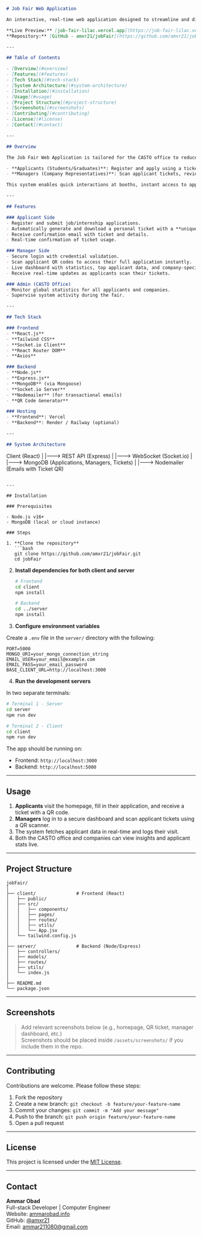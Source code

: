 ```markdown
# Job Fair Web Application

An interactive, real-time web application designed to streamline and digitize the internship and job application process at the University of Sharjah's **CASTO Office**. This system facilitates a **paperless**, **efficient**, and **automated** experience for students, graduates, and participating companies during career and internship fairs.

**Live Preview:** [job-fair-lilac.vercel.app](https://job-fair-lilac.vercel.app)  
**Repository:** [GitHub - amxr21/jobFair](https://github.com/amxr21/jobFair)

---

## Table of Contents

- [Overview](#overview)
- [Features](#features)
- [Tech Stack](#tech-stack)
- [System Architecture](#system-architecture)
- [Installation](#installation)
- [Usage](#usage)
- [Project Structure](#project-structure)
- [Screenshots](#screenshots)
- [Contributing](#contributing)
- [License](#license)
- [Contact](#contact)

---

## Overview

The Job Fair Web Application is tailored for the CASTO office to reduce the administrative burden of managing student applications during job fairs. The platform includes two main user roles:

- **Applicants (Students/Graduates)**: Register and apply using a ticket-based QR system.
- **Managers (Company Representatives)**: Scan applicant tickets, review applications, and view live statistics through a dashboard.

This system enables quick interactions at booths, instant access to applications, and powerful data tracking during the entire event lifecycle.

---

## Features

### Applicant Side
- Register and submit job/internship applications.
- Automatically generate and download a personal ticket with a **unique QR code**.
- Receive confirmation email with ticket and details.
- Real-time confirmation of ticket usage.

### Manager Side
- Secure login with credential validation.
- Scan applicant QR codes to access their full application instantly.
- Live dashboard with statistics, top applicant data, and company-specific insights.
- Receive real-time updates as applicants scan their tickets.

### Admin (CASTO Office)
- Monitor global statistics for all applicants and companies.
- Supervise system activity during the fair.

---

## Tech Stack

### Frontend
- **React.js**
- **Tailwind CSS**
- **Socket.io Client**
- **React Router DOM**
- **Axios**

### Backend
- **Node.js**
- **Express.js**
- **MongoDB** (via Mongoose)
- **Socket.io Server**
- **Nodemailer** (for transactional emails)
- **QR Code Generator**

### Hosting
- **Frontend**: Vercel
- **Backend**: Render / Railway (optional)

---

## System Architecture

```
Client (React)
   |
   |---> REST API (Express)
   |
   |---> WebSocket (Socket.io)
   |
   |---> MongoDB (Applications, Managers, Tickets)
   |
   |---> Nodemailer (Emails with Ticket QR)
```

---

## Installation

### Prerequisites

- Node.js v16+
- MongoDB (local or cloud instance)

### Steps

1. **Clone the repository**
   ```bash
   git clone https://github.com/amxr21/jobFair.git
   cd jobFair
   ```

2. **Install dependencies for both client and server**
   ```bash
   # Frontend
   cd client
   npm install

   # Backend
   cd ../server
   npm install
   ```

3. **Configure environment variables**

Create a `.env` file in the `server/` directory with the following:

```env
PORT=5000
MONGO_URI=your_mongo_connection_string
EMAIL_USER=your_email@example.com
EMAIL_PASS=your_email_password
BASE_CLIENT_URL=http://localhost:3000
```

4. **Run the development servers**

In two separate terminals:

```bash
# Terminal 1 - Server
cd server
npm run dev

# Terminal 2 - Client
cd client
npm run dev
```

The app should be running on:
- Frontend: `http://localhost:3000`
- Backend: `http://localhost:5000`

---

## Usage

1. **Applicants** visit the homepage, fill in their application, and receive a ticket with a QR code.
2. **Managers** log in to a secure dashboard and scan applicant tickets using a QR scanner.
3. The system fetches applicant data in real-time and logs their visit.
4. Both the CASTO office and companies can view insights and applicant stats live.

---

## Project Structure

```
jobFair/
│
├── client/               # Frontend (React)
│   ├── public/
│   ├── src/
│   │   ├── components/
│   │   ├── pages/
│   │   ├── routes/
│   │   ├── utils/
│   │   └── App.jsx
│   └── tailwind.config.js
│
├── server/               # Backend (Node/Express)
│   ├── controllers/
│   ├── models/
│   ├── routes/
│   ├── utils/
│   └── index.js
│
├── README.md
└── package.json
```

---

## Screenshots

> Add relevant screenshots below (e.g., homepage, QR ticket, manager dashboard, etc.)  
> Screenshots should be placed inside `/assets/screenshots/` if you include them in the repo.

---

## Contributing

Contributions are welcome. Please follow these steps:

1. Fork the repository
2. Create a new branch: `git checkout -b feature/your-feature-name`
3. Commit your changes: `git commit -m "Add your message"`
4. Push to the branch: `git push origin feature/your-feature-name`
5. Open a pull request

---

## License

This project is licensed under the [MIT License](LICENSE).

---

## Contact

**Ammar Obad**  
Full-stack Developer | Computer Engineer  
Website: [ammarobad.info](https://www.ammarobad.info)  
GitHub: [@amxr21](https://github.com/amxr21)  
Email: ammar211080@gmail.com
```
